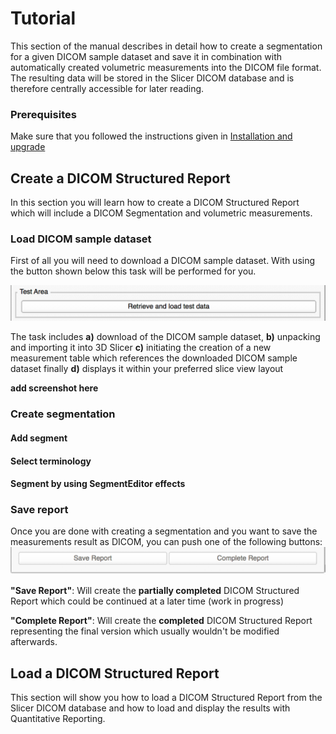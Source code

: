 # Tutorial

This section of the manual describes in detail how to create a segmentation for a given DICOM sample dataset and save it in combination with automatically created volumetric measurements into the DICOM file format. The resulting data will be stored in the Slicer DICOM database and is therefore centrally accessible for later reading.

### Prerequisites

Make sure that you followed the instructions given in [Installation and upgrade](install.md)

## Create a DICOM Structured Report

In this section you will learn how to create a DICOM Structured Report which will include a DICOM Segmentation and volumetric measurements.

### Load DICOM sample dataset

First of all you will need to download a DICOM sample dataset. With using the button shown below this task will be performed for you.

![](screenshots/testarea.png)

The task includes **a)** download of the DICOM sample dataset, **b)** unpacking and importing it into 3D Slicer **c)** initiating the creation of a new measurement table which references the downloaded DICOM sample dataset finally **d)** displays it within your preferred slice view layout

**add screenshot here**





### Create segmentation

#### Add segment

#### Select terminology

#### Segment by using SegmentEditor effects

### Save report
Once you are done with creating a segmentation and you want to save the measurements result as DICOM, you can push one of the following buttons:
![](screenshots/reportButtons.png)

**"Save Report"**: Will create the **partially completed** DICOM Structured Report which could be continued at a later time (work in progress)

**"Complete Report"**: Will create the **completed** DICOM Structured Report representing the final version which usually wouldn't be modified afterwards.


## Load a DICOM Structured Report

This section will show you how to load a DICOM Structured Report from the Slicer DICOM database and how to load and display the results with Quantitative Reporting.